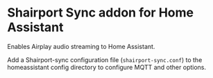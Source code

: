# Shairport Sync addon for Home Assistant

Enables Airplay audio streaming to Home Assistant.

Add a Shairport-sync configuration file (`shairport-sync.conf`) to the homeassistant config directory to configure MQTT and other options.